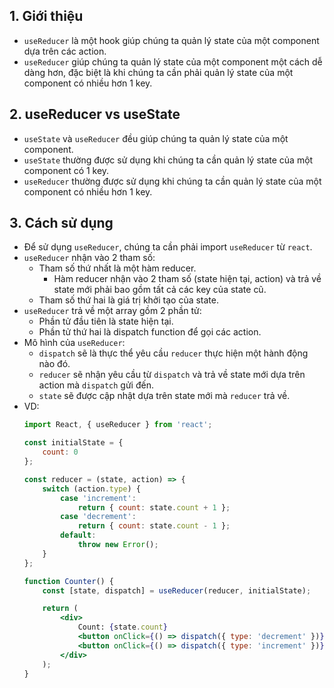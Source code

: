 ## 1. Giới thiệu
- `useReducer` là một hook giúp chúng ta quản lý state của một component dựa trên các action.
- `useReducer` giúp chúng ta quản lý state của một component một cách dễ dàng hơn, đặc biệt là khi chúng ta cần phải quản lý state của một component có nhiều hơn 1 key.

## 2. useReducer vs useState
- `useState` và `useReducer` đều giúp chúng ta quản lý state của một component.
- `useState` thường được sử dụng khi chúng ta cần quản lý state của một component có 1 key.
- `useReducer` thường được sử dụng khi chúng ta cần quản lý state của một component có nhiều hơn 1 key.

## 3. Cách sử dụng
- Để sử dụng `useReducer`, chúng ta cần phải import `useReducer` từ `react`.
- `useReducer` nhận vào 2 tham số:
    + Tham số thứ nhất là một hàm reducer.
        * Hàm reducer nhận vào 2 tham số (state hiện tại, action) và trả về state mới phải bao gồm tất cả các key của state cũ.
    + Tham số thứ hai là giá trị khởi tạo của state.
- `useReducer` trả về một array gồm 2 phần tử:
    + Phần tử đầu tiên là state hiện tại.
    + Phần tử thứ hai là dispatch function để gọi các action.
- Mô hình của `useReducer`:
    + `dispatch` sẽ là thực thể yêu cầu `reducer` thực hiện một hành động nào đó.
    + `reducer` sẽ nhận yêu cầu từ `dispatch` và trả về state mới dựa trên action mà `dispatch` gửi đến.
    + `state` sẽ được cập nhật dựa trên state mới mà `reducer` trả về.
- VD:
    ```jsx
    import React, { useReducer } from 'react';

    const initialState = {
        count: 0
    };

    const reducer = (state, action) => {
        switch (action.type) {
            case 'increment':
                return { count: state.count + 1 };
            case 'decrement':
                return { count: state.count - 1 };
            default:
                throw new Error();
        }
    };

    function Counter() {
        const [state, dispatch] = useReducer(reducer, initialState);

        return (
            <div>
                Count: {state.count}
                <button onClick={() => dispatch({ type: 'decrement' })}>-</button>
                <button onClick={() => dispatch({ type: 'increment' })}>+</button>
            </div>
        );
    }
    ```